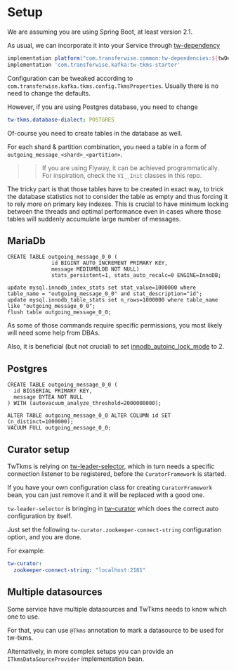 # Setup 
We are assuming you are using Spring Boot, at least version 2.1.

As usual, we can incorporate it into your Service through [tw-dependency](https://github.com/transferwise/tw-dependencies)
```groovy
implementation platform("com.transferwise.common:tw-dependencies:${twDependenciesVersion}")
implementation 'com.transferwise.kafka:tw-tkms-starter'
```

Configuration can be tweaked according to `com.transferwise.kafka.tkms.config.TkmsProperties`. Usually there is no need to change the defaults.

However, if you are using Postgres database, you need to change
```yaml
tw-tkms.database-dialect: POSTGRES
```

Of-course you need to create tables in the database as well.

For each shard & partition combination, you need a table in a form of `outgoing_message_<shard>_<partition>`.

>> If you are using Flyway, it can be achieved programmatically. For inspiration, check the `V1__Init` classes in this repo.

The tricky part is that those tables have to be created in exact way, to trick the database statistics not to consider
the table as empty and thus forcing it to rely more on primary key indexes. This is crucial to have minimum locking between the threads and
optimal performance even in cases where those tables will suddenly accumulate large number of messages.

## MariaDb

```mariadb
CREATE TABLE outgoing_message_0_0 (
              id BIGINT AUTO_INCREMENT PRIMARY KEY,
              message MEDIUMBLOB NOT NULL)
              stats_persistent=1, stats_auto_recalc=0 ENGINE=InnoDB;

update mysql.innodb_index_stats set stat_value=1000000 where table_name = "outgoing_message_0_0" and stat_description="id";
update mysql.innodb_table_stats set n_rows=1000000 where table_name like "outgoing_message_0_0";
flush table outgoing_message_0_0;
```

As some of those commands require specific permissions, you most likely will need some help from DBAs.

Also, it is beneficial (but not crucial) to set [innodb_autoinc_lock_mode](https://mariadb.com/docs/reference/es/system-variables/innodb_autoinc_lock_mode/) to 2.

## Postgres

```postgresql
CREATE TABLE outgoing_message_0_0 (
  id BIGSERIAL PRIMARY KEY,
  message BYTEA NOT NULL
) WITH (autovacuum_analyze_threshold=2000000000);

ALTER TABLE outgoing_message_0_0 ALTER COLUMN id SET (n_distinct=1000000);
VACUUM FULL outgoing_message_0_0;
```

## Curator setup
TwTkms is relying on [tw-leader-selector](https://github.com/transferwise/tw-leader-selector), which in turn needs a specific
connection listener to be registered, before the `CuratorFramework` is started.

If you have your own configuration class for creating `CuratorFramework` bean, you can just remove it and it will be replaced with a good one.

`tw-leader-selector` is bringing in [tw-curator](https://github.com/transferwise/tw-curator) which does the correct auto configuration by itself.

Just set the following `tw-curator.zookeeper-connect-string` configuration option, and you are done.
 
For example:
```yaml
tw-curator:
  zookeeper-connect-string: "localhost:2181"
```

## Multiple datasources

Some service have multiple datasources and TwTkms needs to know which one to use.

For that, you can use `@Tkms` annotation to mark a datasource to be used for tw-tkms.

Alternatively, in more complex setups you can provide an `ITkmsDataSourceProvider` implementation bean.
